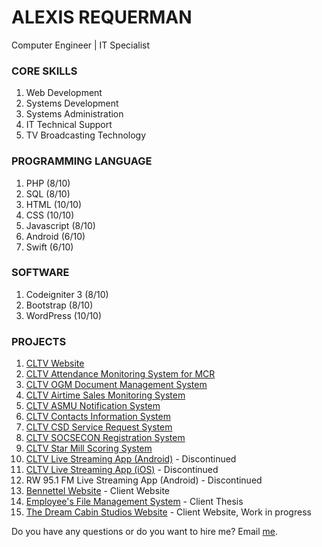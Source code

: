 # ALEXIS REQUERMAN

Computer Engineer | IT Specialist

### CORE SKILLS

1. Web Development
4. Systems Development
5. Systems Administration
6. IT Technical Support
7. TV Broadcasting Technology

### PROGRAMMING LANGUAGE

1. PHP (8/10)
2. SQL (8/10)
3. HTML (10/10)
4. CSS (10/10)
5. Javascript (8/10)
6. Android (6/10)
7. Swift (6/10)

### SOFTWARE

1. Codeigniter 3 (8/10)
2. Bootstrap (8/10)
3. WordPress (10/10)

### PROJECTS

1. [CLTV Website](http://www.cltv36.tv/)
2. [CLTV Attendance Monitoring System for MCR](http://mcr.cltv36.tv/)
3. [CLTV OGM Document Management System](http://www.cltv36.tv/dms)
4. [CLTV Airtime Sales Monitoring System](http://www.cltv36.tv/asmu)
5. [CLTV ASMU Notification System](http://www.cltv36.tv/notification)
6. [CLTV Contacts Information System](http://www.cltv36.tv/contacts)
7. [CLTV CSD Service Request System](http://www.cltv36.tv/csd)
8. [CLTV SOCSECON Registration System](http://cltv36.tv/socsecon/)
9. [CLTV Star Mill Scoring System](http://cltv36.tv/score)
10. [CLTV Live Streaming App (Android)](https://play.google.com/store/apps/details?id=com.art.cltv36.livestream&hl=en) - Discontinued
11. [CLTV Live Streaming App (iOS)](https://itunes.apple.com/us/app/cltv36-livestreaming/id1087254064?mt=8) - Discontinued
12. RW 95.1 FM Live Streaming App (Android) - Discontinued
13. [Bennettel Website](https://bennettel.com) - Client Website
14. [Employee's File Management System](http://210.213.69.3/efms/) - Client Thesis
15. [The Dream Cabin Studios Website](https://thedreamcabinstudios.herokuapp.com/) - Client Website, Work in progress

Do you have any questions or do you want to hire me? Email [me](mailto:alexisrequerman@gmail.com).
